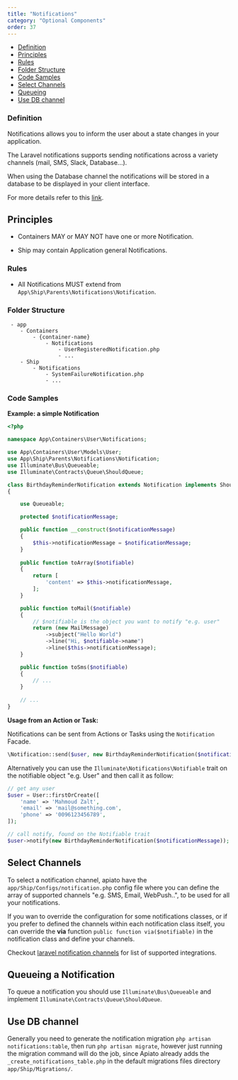 ```yaml
---
title: "Notifications"
category: "Optional Components"
order: 37
---
```


* [Definition](#definition)
* [Principles](#principles)
* [Rules](#rules)
* [Folder Structure](#folder-structure)
* [Code Samples](#code-samples)
* [Select Channels](#Select-Channels)
* [Queueing](#Queueing)
* [Use DB channel](#DB-channel)

<a name="definition"></a>

### Definition

Notifications allows you to inform the user about a state changes in your application.  

The Laravel notifications supports sending notifications across a variety channels (mail, SMS, Slack, Database...). 

When using the Database channel the notifications will be stored in a database to be displayed in your client interface.

For more details refer to this [link](https://laravel.com/docs/notifications).

<a name="principles"></a>

## Principles

- Containers MAY or MAY NOT have one or more Notification.

- Ship may contain Application general Notifications.


<a name="rules"></a>

### Rules

- All Notifications MUST extend from `App\Ship\Parents\Notifications\Notification`.

<a name="folder-structure"></a>

### Folder Structure

```
 - app
    - Containers
        - {container-name}
            - Notifications
                - UserRegisteredNotification.php
                - ...
    - Ship
        - Notifications
            - SystemFailureNotification.php
            - ...
```

<a name="code-samples"></a>

### Code Samples

**Example: a simple Notification**

```php
<?php

namespace App\Containers\User\Notifications;

use App\Containers\User\Models\User;
use App\Ship\Parents\Notifications\Notification;
use Illuminate\Bus\Queueable;
use Illuminate\Contracts\Queue\ShouldQueue;

class BirthdayReminderNotification extends Notification implements ShouldQueue
{

    use Queueable;

    protected $notificationMessage;

    public function __construct($notificationMessage)
    {
        $this->notificationMessage = $notificationMessage;
    }
    
    public function toArray($notifiable)
    {
        return [
            'content' => $this->notificationMessage,
        ];
    }

    public function toMail($notifiable)
    {
        // $notifiable is the object you want to notify "e.g. user"
        return (new MailMessage)
            ->subject("Hello World")
            ->line("Hi, $notifiable->name")
            ->line($this->notificationMessage);
    }

    public function toSms($notifiable)
    {
        // ...
    }
    
    // ...
}
```

**Usage from an Action or Task:**

Notifications can be sent from Actions or Tasks using the `Notification` Facade.  

```php
\Notification::send($user, new BirthdayReminderNotification($notificationMessage));
```

Alternatively you can use the `Illuminate\Notifications\Notifiable` trait on the notifiable object "e.g. User" and then call it as follow:

```php
// get any user
$user = User::firstOrCreate([
    'name' => 'Mahmoud Zalt',
    'email' => 'mail@something.com',
    'phone' => '0096123456789',
]);

// call notify, found on the Notifiable trait
$user->notify(new BirthdayReminderNotification($notificationMessage));
```


<a name="Select-Channels"></a>
## Select Channels

To select a notification channel, apiato have the `app/Ship/Configs/notification.php` config file where you can define the array of supported channels "e.g. SMS, Email, WebPush..", to be used for all your notifications.

If you wan to override the configuration for some notifications classes, or if you prefer to defined the channels within each notification class itself,
you can override the **via** function `public function via($notifiable)` in the notification class and define your channels. 

Checkout [laravel notification channels](http://laravel-notification-channels.com) for list of supported integrations.



<a name="Queueing"></a>
## Queueing a Notification 

To queue a notification you should use `Illuminate\Bus\Queueable` and implement `Illuminate\Contracts\Queue\ShouldQueue`.



<a name="db-channel"></a>
## Use DB channel  

Generally you need to generate the notification migration `php artisan notifications:table`, then run `php artisan migrate`, 
however just running the migration command will do the job, since Apiato already adds the `_create_notifications_table.php` in the default migrations files directory `app/Ship/Migrations/`.
